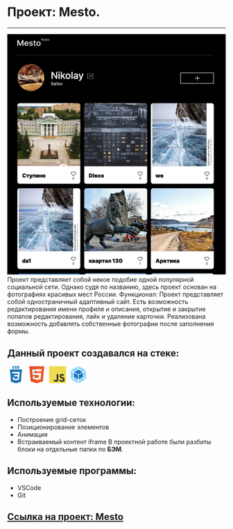 # Проект: Mesto.
---
![Картинка, Путешествие по России](https://github.com/nikolaysaitov/mesto/blob/main/src/images/%D0%A1%D0%BD%D0%B8%D0%BC%D0%BE%D0%BA%20%D1%8D%D0%BA%D1%80%D0%B0%D0%BD%D0%B0%202022-04-17%20%D0%B2%2018.30.07.jpg)
</br>
Проект представляет собой некое подобие одной популярной социальной сети. Однако судя по названию, здесь проект основан на фотографиях красивых мест России.
Функционал: Проект представляет собой одностраничный адаптивный сайт. Есть возможность редактирования имени профиля и описания, открытие и закрытие попапов редактирования, лайк и удаление карточки. Реализована возможность добавлять собственные фотографии после заполнения формы.
 
## Данный проект создавался на стеке:
 <img src="https://github.com/devicons/devicon/blob/master/icons/css3/css3-plain-wordmark.svg"  title="CSS3" alt="CSS" width="40" height="40"/>&nbsp;
 <img src="https://github.com/devicons/devicon/blob/master/icons/html5/html5-original.svg" title="HTML5" alt="HTML" width="40" height="40"/>&nbsp;
 <img src="https://github.com/devicons/devicon/blob/master/icons/javascript/javascript-original.svg" title="HTML5" alt="HTML" width="40" height="40"/>&nbsp;
 <img src="https://github.com/devicons/devicon/blob/master/icons/webpack/webpack-original.svg
" title="HTML5" alt="HTML" width="40" height="40"/>&nbsp;

## Используемые технологии:

- Построение grid-сеток
- Позиционирование элементов
- Анимация
- Встраиваемый контент iframe
В проектной работе были разбиты блоки на отдельные папки по **БЭМ**.

## Используемые программы:
- VSCode
- Git

## [Ссылка на проект: Mesto](https://nikolaysaitov.github.io/mesto/)
